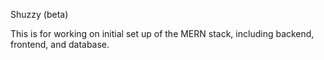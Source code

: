 Shuzzy (beta)

This is for working on initial set up of the MERN stack, including backend, frontend, and database.
